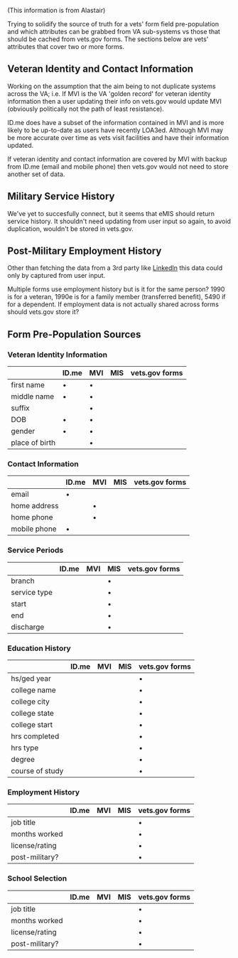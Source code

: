 (This information is from Alastair)

Trying to solidify the source of truth for a vets' form field pre-population and which attributes can be grabbed from VA sub-systems vs those that should be cached from vets.gov forms. The sections below are vets' attributes that cover two or more forms.

## Veteran Identity and Contact Information
Working on the assumption that the aim being to not duplicate systems across the VA; i.e. If MVI is the VA 'golden record' for veteran identity information then a user updating their info on vets.gov would update MVI (obviously politically not the path of least resistance).

ID.me does have a subset of the information contained in MVI and is more likely to be up-to-date as users have recently LOA3ed. Although MVI may be more accurate over time as vets visit facilities and have their information updated.

If veteran identity and contact information are covered by MVI with backup from ID.me (email and mobile phone) then vets.gov would not need to store another set of data. 

## Military Service History
We've yet to succesfully connect, but it seems that eMIS should return service history. It shouldn't need updating from user input so again, to avoid duplication, wouldn't be stored in vets.gov.

## Post-Military Employment History
Other than fetching the data from a 3rd party like [LinkedIn](https://developer.linkedin.com/docs/fields/positions) this data could only by captured from user input. 

Multiple forms use employment history but is it for the same person? 1990 is for a veteran, 1990e is for a family member (transferred benefit), 5490 if for a dependent. If employment data is not actually shared across forms should vets.gov store it? 

## Form Pre-Population Sources

### Veteran Identity Information
|                | ID.me | MVI | MIS | vets.gov forms |
|----------------|-------|-----|-----|----------------|
| first name     |•      |•    |     |                |
| middle name    |•      |•    |     |                |
| suffix         |       |•    |     |                |
| DOB            |•      |•    |     |                |
| gender         |•      |•    |     |                |
| place of birth |       |•    |     |                |

### Contact Information
|                | ID.me | MVI | MIS | vets.gov forms |
|----------------|-------|-----|-----|----------------|
| email          |•      |     |     |                |
| home address   |       |•    |     |                |
| home phone     |       |•    |     |                |
| mobile phone   |•      |     |     |                |

### Service Periods
|                | ID.me | MVI | MIS | vets.gov forms |
|----------------|-------|-----|-----|----------------|
| branch         |       |     |•    |                |
| service type   |       |     |•    |                |
| start          |       |     |•    |                |
| end            |       |     |•    |                |
| discharge      |       |     |•    |                |

### Education History
|                | ID.me | MVI | MIS | vets.gov forms |
|----------------|-------|-----|-----|----------------|
| hs/ged year    |       |     |     |•               |
| college name   |       |     |     |•               |
| college city   |       |     |     |•               |
| college state  |       |     |     |•               |
| college start  |       |     |     |•               |
| hrs completed  |       |     |     |•               |
| hrs type       |       |     |     |•               |
| degree         |       |     |     |•               |
| course of study|       |     |     |•               |

### Employment History
|                | ID.me | MVI | MIS | vets.gov forms |
|----------------|-------|-----|-----|----------------|
| job title      |       |     |     |•               |
| months worked  |       |     |     |•               |
| license/rating |       |     |     |•               |
| post-military? |       |     |     |•               |

### School Selection
|                | ID.me | MVI | MIS | vets.gov forms |
|----------------|-------|-----|-----|----------------|
| job title      |       |     |     |•               |
| months worked  |       |     |     |•               |
| license/rating |       |     |     |•               |
| post-military? |       |     |     |•               |

